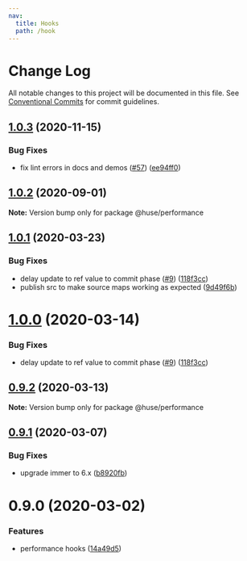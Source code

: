 ```yaml
---
nav:
  title: Hooks
  path: /hook
---
```


# Change Log

All notable changes to this project will be documented in this file.
See [Conventional Commits](https://conventionalcommits.org) for commit guidelines.

## [1.0.3](https://github.com/ecomfe/react-hooks/compare/@huse/performance@1.0.1...@huse/performance@1.0.3) (2020-11-15)


### Bug Fixes

* fix lint errors in docs and demos ([#57](https://github.com/ecomfe/react-hooks/issues/57)) ([ee94ff0](https://github.com/ecomfe/react-hooks/commit/ee94ff02bf09696374ca4250c496a4dec0cbe02a))





## [1.0.2](https://github.com/ecomfe/react-hooks/compare/@huse/performance@1.0.1...@huse/performance@1.0.2) (2020-09-01)

**Note:** Version bump only for package @huse/performance





## [1.0.1](https://github.com/ecomfe/react-hooks/compare/@huse/performance@0.9.1...@huse/performance@1.0.1) (2020-03-23)


### Bug Fixes

* delay update to ref value to commit phase ([#9](https://github.com/ecomfe/react-hooks/issues/9)) ([118f3cc](https://github.com/ecomfe/react-hooks/commit/118f3cc61a48422b06e3d3652de8c619aed1521e))
* publish src to make source maps working as expected ([9d49f6b](https://github.com/ecomfe/react-hooks/commit/9d49f6b294a445c302f05da958c6e427e7eae669))





# [1.0.0](https://github.com/ecomfe/react-hooks/compare/@huse/performance@0.9.1...@huse/performance@1.0.0) (2020-03-14)


### Bug Fixes

* delay update to ref value to commit phase ([#9](https://github.com/ecomfe/react-hooks/issues/9)) ([118f3cc](https://github.com/ecomfe/react-hooks/commit/118f3cc61a48422b06e3d3652de8c619aed1521e))





## [0.9.2](https://github.com/ecomfe/react-hooks/compare/@huse/performance@0.9.1...@huse/performance@0.9.2) (2020-03-13)

**Note:** Version bump only for package @huse/performance





## [0.9.1](https://github.com/ecomfe/react-hooks/compare/@huse/performance@0.9.0...@huse/performance@0.9.1) (2020-03-07)


### Bug Fixes

* upgrade immer to 6.x ([b8920fb](https://github.com/ecomfe/react-hooks/commit/b8920fb67a14bd111b543efdcd58b67b8277ba46))





# 0.9.0 (2020-03-02)


### Features

* performance hooks ([14a49d5](https://github.com/ecomfe/react-hooks/commit/14a49d57e32cf244f4a31a73db311449e2c55176))
